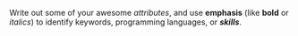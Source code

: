Write out some of your awesome *attributes*, and use **emphasis** (like **bold** or *italics*) to identify keywords, programming languages, or ***skills***. 
